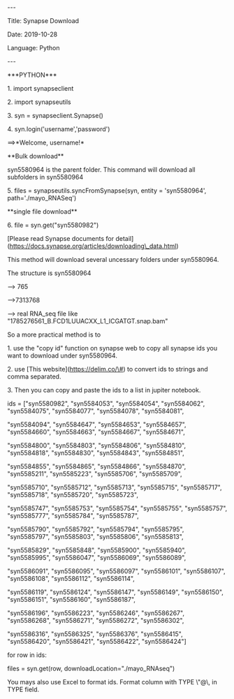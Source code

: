 \-\--

Title: Synapse Download

Date: 2019-10-28

Language: Python

\-\--

\*\*\*PYTHON\*\*\*

1\. import synapseclient

2\. import synapseutils

3\. syn = synapseclient.Synapse()

4\. syn.login(\'username\',\'password\')

==\>\*Welcome, username!\*

\*\*Bulk download\*\*

syn5580964 is the parent folder. This command will download all
subfolders in syn5580964

5\. files = synapseutils.syncFromSynapse(syn, entity = \'syn5580964\',
path=\'./mayo\_RNASeq\')

\*\*single file download\*\*

6\. file = syn.get(\"syn5580982\")

\[Please read Synapse documents for
detail\](https://docs.synapse.org/articles/downloading\_data.html)

This method will download several uncessary folders under syn5580964.

The structure is syn5580964

\--\> 765

\--\>7313768

\--\> real RNA\_seq file like
\"1785276561\_B.FCD1LUUACXX\_L1\_ICGATGT.snap.bam\"

So a more practical method is to

1\. use the \"copy id\" function on synapse web to copy all synapse ids
you want to download under syn5580964.

2\. use \[This website\](https://delim.co/\#) to convert ids to strings
and comma separated.

3\. Then you can copy and paste the ids to a list in jupiter notebook.


ids = \[\"syn5580982\", \"syn5584053\", \"syn5584054\", \"syn5584062\",
\"syn5584075\", \"syn5584077\", \"syn5584078\", \"syn5584081\",

\"syn5584094\", \"syn5584647\", \"syn5584653\", \"syn5584657\",
\"syn5584660\", \"syn5584663\", \"syn5584667\", \"syn5584671\",

\"syn5584800\", \"syn5584803\", \"syn5584806\", \"syn5584810\",
\"syn5584818\", \"syn5584830\", \"syn5584843\", \"syn5584851\",

\"syn5584855\", \"syn5584865\", \"syn5584866\", \"syn5584870\",
\"syn5585211\", \"syn5585223\", \"syn5585706\", \"syn5585709\",

\"syn5585710\", \"syn5585712\", \"syn5585713\", \"syn5585715\",
\"syn5585717\", \"syn5585718\", \"syn5585720\", \"syn5585723\",

\"syn5585747\", \"syn5585753\", \"syn5585754\", \"syn5585755\",
\"syn5585757\", \"syn5585777\", \"syn5585784\", \"syn5585787\",

\"syn5585790\", \"syn5585792\", \"syn5585794\", \"syn5585795\",
\"syn5585797\", \"syn5585803\", \"syn5585806\", \"syn5585813\",

\"syn5585829\", \"syn5585848\", \"syn5585900\", \"syn5585940\",
\"syn5585995\", \"syn5586047\", \"syn5586069\", \"syn5586089\",

\"syn5586091\", \"syn5586095\", \"syn5586097\", \"syn5586101\",
\"syn5586107\", \"syn5586108\", \"syn5586112\", \"syn5586114\",

\"syn5586119\", \"syn5586124\", \"syn5586147\", \"syn5586149\",
\"syn5586150\", \"syn5586151\", \"syn5586160\", \"syn5586187\",

\"syn5586196\", \"syn5586223\", \"syn5586246\", \"syn5586267\",
\"syn5586268\", \"syn5586271\", \"syn5586272\", \"syn5586302\",

\"syn5586316\", \"syn5586325\", \"syn5586376\", \"syn5586415\",
\"syn5586420\", \"syn5586421\", \"syn5586422\", \"syn5586424\"\]

for row in ids:  

  files = syn.get(row, downloadLocation=\"./mayo\_RNAseq\")



You mays also use Excel to format ids. Format column with TYPE \\\"@\\,
in TYPE field.
